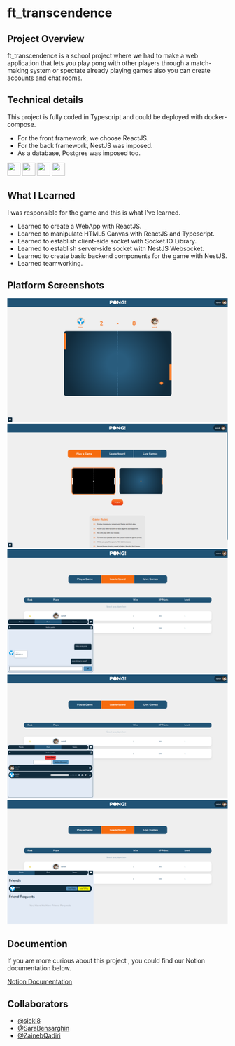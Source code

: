 # ft_transcendence

## Project Overview

ft_transcendence is a school project where we had to make a web application that lets you play pong with other players through a match-making system or spectate already playing games also you can create accounts and chat rooms.

## Technical details

This project is fully coded in Typescript and could be deployed with docker-compose.

- For the front framework, we choose ReactJS.
- For the back framework, NestJS was imposed.
- As a database, Postgres was imposed too.

<p float="left">
  <img src="https://cdn.iconscout.com/icon/free/png-512/typescript-1174965.png" width="30px" height="30px">
  <img src="https://upload.wikimedia.org/wikipedia/commons/2/29/Postgresql_elephant.svg" width="30px" height="30px">
  <img src="https://upload.wikimedia.org/wikipedia/commons/thumb/a/a7/React-icon.svg/242px-React-icon.svg.png" width="30px" height="30px">
  <img src="https://docs.nestjs.com/assets/logo-small.svg" width="30px" height="30px"> 
</p>

## What I Learned

I was responsible for the game and this is what I've learned.

- Learned to create a WebApp with ReactJS.
- Learned to manipulate HTML5 Canvas with ReactJS and Typescript.
- Learned to establish client-side socket with Socket.IO Library.
- Learned to establish server-side socket with NestJS Websocket.
- Learned to create basic backend components for the game with NestJS.
- Learned teamworking.

## Platform Screenshots

![](./Figures/Figure%2001.png)
![](./Figures/Figure%2002.png)
![](./Figures/Figure%2003.png)
![](./Figures/Figure%2004.png)
![](./Figures/Figure%2005.png)

## Documention

If you are more curious about this project , you could find our Notion documentation below.

[Notion Documentation](https://earthy-mandarin-bcd.notion.site/ft_transcendence-4c0eab9f7e3a4a95a6b2f402518c294c)

## Collaborators

- [@sickl8](https://github.com/sickl8)
- [@SaraBensarghin](https://github.com/sbensarg)
- [@ZainebQadiri](https://github.com/Zqadiri)
